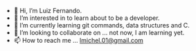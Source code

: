 - 👋 Hi, I’m Luiz Fernando.
- 👀 I’m interested in to learn about to be a developer.
- 🌱 I’m currently learning git commands, data structures and C.
- 💞️ I’m looking to collaborate on ... not now, I am learning yet.
- 📫 How to reach me ... lmichel.01@gmail.com

<!---
lfmichel/lfmichel is a ✨ special ✨ repository because its `README.md` (this file) appears on your GitHub profile.
You can click the Preview link to take a look at your changes.
--->
